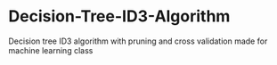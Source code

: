 # Decision-Tree-ID3-Algorithm
Decision tree ID3 algorithm with pruning and cross validation made for machine learning class
